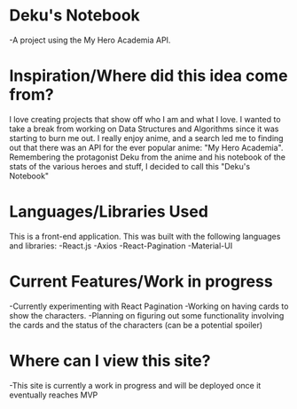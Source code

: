 # Deku's Notebook 
-A project using the My Hero Academia API. 

# Inspiration/Where did this idea come from? 
I love creating projects that show off who I am and what I love. I wanted to take a break from working on Data Structures and Algorithms since it was starting to burn me out. I really enjoy anime, and a search led me to finding out that there was an API for the ever popular anime: "My Hero Academia". Remembering the protagonist Deku from the anime and his notebook of the stats of the various heroes and stuff, I decided to call this "Deku's Notebook" 

# Languages/Libraries Used 
This is a front-end application. This was built with the following languages and libraries: 
-React.js
-Axios
-React-Pagination
-Material-UI

# Current Features/Work in progress
-Currently experimenting with React Pagination
-Working on having cards to show the characters.
-Planning on figuring out some functionality involving the cards and the status of the characters (can be a potential spoiler)

# Where can I view this site? 
-This site is currently a work in progress and will be deployed once it eventually reaches MVP 
